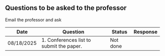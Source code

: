 ## Questions to be asked to  the professor
Email the professor and ask


| Date       | Question | Status                                             | Response                           |
|------------|-----|------------------------------------------------------|---------------------------------------------|
| 08/18/2025 |  1. Conferences list to submit the paper.  | Not done                                  |       